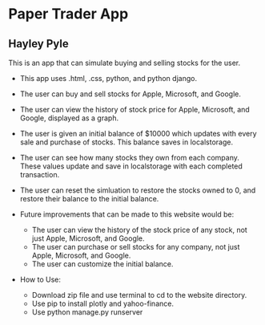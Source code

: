 # Paper Trader App

## Hayley Pyle

This is an app that can simulate buying and selling stocks for the user. 
- This app uses .html, .css, python, and python django.
- The user can buy and sell stocks for Apple, Microsoft, and Google.
- The user can view the history of stock price for Apple, Microsoft, and Google, displayed as a graph.
- The user is given an initial balance of $10000 which updates with every sale and purchase of stocks. This balance saves in localstorage.
- The user can see how many stocks they own from each company. These values update and save in localstorage with each completed transaction.
- The user can reset the simluation to restore the stocks owned to 0, and restore their balance to the initial balance.
  

  
- Future improvements that can be made to this website would be:
    - The user can view the history of the stock price of any stock, not just Apple, Microsoft, and Google.
    - The user can purchase or sell stocks for any company, not just Apple, Microsoft, and Google.
    - The user can customize the initial balance.
 
- How to Use:
    - Download zip file and use terminal to cd to the website directory. 
    - Use pip to install plotly and yahoo-finance.
    - Use python manage.py runserver





